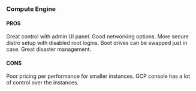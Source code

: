 
### Compute Engine
#### PROS
Great control with admin UI panel.
Good networking options.
More secure distro setup with disabled root logins.
Boot drives can be swapped just in case.
Great disaster management.

#### CONS
Poor pricing per performance for smaller instances.
GCP console has a lot of control over the instances.